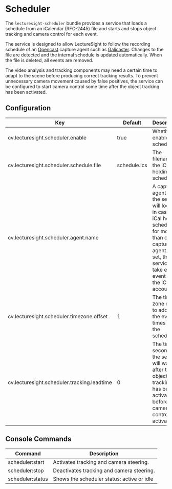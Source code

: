 # Scheduler

The `lecturesight-scheduler` bundle provides a service that loads a schedule from an iCalendar (RFC-2445) file and starts and stops object tracking and camera control for each event.

The service is designed to allow LectureSight to follow the recording schedule of an [Opencast](http://www.opencast.org) capture agent such as [Galicaster](https://wiki.teltek.es/display/Galicaster/Galicaster+project+Home). Changes to the file are detected and the internal schedule is updated automatically. When the file is deleted, all events are removed.

The video analysis and tracking components may need a certain time to adapt to the scene before producing correct tracking results. To prevent unnecessary camera movement caused by false positives, the service can be configured to start camera control some time after the object tracking has been activated.

## Configuration

| Key                                   | Default   | Description |
|---------------------------------------|-----------|-------------------------------------------|
| cv.lecturesight.scheduler.enable | true | Whether to enable the scheduler.
| cv.lecturesight.scheduler.schedule.file|schedule.ics|The filename of the iCal file holding the schedule.
| cv.lecturesight.scheduler.agent.name | | A capture agent name the service will look for in case the iCal holds schedules for more than one capture agent. If not set, the service will take every event from the iCal into account.
| cv.lecturesight.scheduler.timezone.offset | 1 | The time zone offset to add to the event times from the schedule.
cv.lecturesight.scheduler.tracking.leadtime | 0 | The time (in seconds) the service will wait after the object tracking has been activated before the camera control is activated.

## Console Commands

| Command                                     | Description |
|---------------------------------------|---------------|
| scheduler:start | Activates tracking and camera steering.
| scheduler:stop | Deactivates tracking and camera steering.
| scheduler:status | Shows the scheduler status: active or idle
